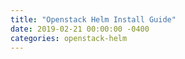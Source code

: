 ```yaml
---
title: "Openstack Helm Install Guide"
date: 2019-02-21 00:00:00 -0400
categories: openstack-helm
---
```

